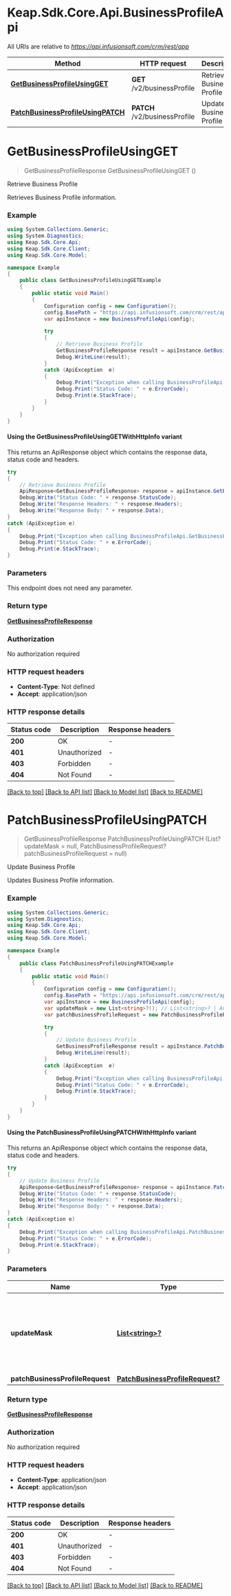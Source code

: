 # Keap.Sdk.Core.Api.BusinessProfileApi

All URIs are relative to *https://api.infusionsoft.com/crm/rest/app*

| Method | HTTP request | Description |
|--------|--------------|-------------|
| [**GetBusinessProfileUsingGET**](BusinessProfileApi.md#getbusinessprofileusingget) | **GET** /v2/businessProfile | Retrieve Business Profile |
| [**PatchBusinessProfileUsingPATCH**](BusinessProfileApi.md#patchbusinessprofileusingpatch) | **PATCH** /v2/businessProfile | Update Business Profile |

<a id="getbusinessprofileusingget"></a>
# **GetBusinessProfileUsingGET**
> GetBusinessProfileResponse GetBusinessProfileUsingGET ()

Retrieve Business Profile

Retrieves Business Profile information.

### Example
```csharp
using System.Collections.Generic;
using System.Diagnostics;
using Keap.Sdk.Core.Api;
using Keap.Sdk.Core.Client;
using Keap.Sdk.Core.Model;

namespace Example
{
    public class GetBusinessProfileUsingGETExample
    {
        public static void Main()
        {
            Configuration config = new Configuration();
            config.BasePath = "https://api.infusionsoft.com/crm/rest/app";
            var apiInstance = new BusinessProfileApi(config);

            try
            {
                // Retrieve Business Profile
                GetBusinessProfileResponse result = apiInstance.GetBusinessProfileUsingGET();
                Debug.WriteLine(result);
            }
            catch (ApiException  e)
            {
                Debug.Print("Exception when calling BusinessProfileApi.GetBusinessProfileUsingGET: " + e.Message);
                Debug.Print("Status Code: " + e.ErrorCode);
                Debug.Print(e.StackTrace);
            }
        }
    }
}
```

#### Using the GetBusinessProfileUsingGETWithHttpInfo variant
This returns an ApiResponse object which contains the response data, status code and headers.

```csharp
try
{
    // Retrieve Business Profile
    ApiResponse<GetBusinessProfileResponse> response = apiInstance.GetBusinessProfileUsingGETWithHttpInfo();
    Debug.Write("Status Code: " + response.StatusCode);
    Debug.Write("Response Headers: " + response.Headers);
    Debug.Write("Response Body: " + response.Data);
}
catch (ApiException e)
{
    Debug.Print("Exception when calling BusinessProfileApi.GetBusinessProfileUsingGETWithHttpInfo: " + e.Message);
    Debug.Print("Status Code: " + e.ErrorCode);
    Debug.Print(e.StackTrace);
}
```

### Parameters
This endpoint does not need any parameter.
### Return type

[**GetBusinessProfileResponse**](GetBusinessProfileResponse.md)

### Authorization

No authorization required

### HTTP request headers

 - **Content-Type**: Not defined
 - **Accept**: application/json


### HTTP response details
| Status code | Description | Response headers |
|-------------|-------------|------------------|
| **200** | OK |  -  |
| **401** | Unauthorized |  -  |
| **403** | Forbidden |  -  |
| **404** | Not Found |  -  |

[[Back to top]](#) [[Back to API list]](../README.md#documentation-for-api-endpoints) [[Back to Model list]](../README.md#documentation-for-models) [[Back to README]](../README.md)

<a id="patchbusinessprofileusingpatch"></a>
# **PatchBusinessProfileUsingPATCH**
> GetBusinessProfileResponse PatchBusinessProfileUsingPATCH (List<string>? updateMask = null, PatchBusinessProfileRequest? patchBusinessProfileRequest = null)

Update Business Profile

Updates Business Profile information.

### Example
```csharp
using System.Collections.Generic;
using System.Diagnostics;
using Keap.Sdk.Core.Api;
using Keap.Sdk.Core.Client;
using Keap.Sdk.Core.Model;

namespace Example
{
    public class PatchBusinessProfileUsingPATCHExample
    {
        public static void Main()
        {
            Configuration config = new Configuration();
            config.BasePath = "https://api.infusionsoft.com/crm/rest/app";
            var apiInstance = new BusinessProfileApi(config);
            var updateMask = new List<string>?(); // List<string>? | An optional list of fields to be updated. If set, only the fields provided in the update_mask will be updated and others will be skipped. (optional) 
            var patchBusinessProfileRequest = new PatchBusinessProfileRequest?(); // PatchBusinessProfileRequest? | businessProfile (optional) 

            try
            {
                // Update Business Profile
                GetBusinessProfileResponse result = apiInstance.PatchBusinessProfileUsingPATCH(updateMask, patchBusinessProfileRequest);
                Debug.WriteLine(result);
            }
            catch (ApiException  e)
            {
                Debug.Print("Exception when calling BusinessProfileApi.PatchBusinessProfileUsingPATCH: " + e.Message);
                Debug.Print("Status Code: " + e.ErrorCode);
                Debug.Print(e.StackTrace);
            }
        }
    }
}
```

#### Using the PatchBusinessProfileUsingPATCHWithHttpInfo variant
This returns an ApiResponse object which contains the response data, status code and headers.

```csharp
try
{
    // Update Business Profile
    ApiResponse<GetBusinessProfileResponse> response = apiInstance.PatchBusinessProfileUsingPATCHWithHttpInfo(updateMask, patchBusinessProfileRequest);
    Debug.Write("Status Code: " + response.StatusCode);
    Debug.Write("Response Headers: " + response.Headers);
    Debug.Write("Response Body: " + response.Data);
}
catch (ApiException e)
{
    Debug.Print("Exception when calling BusinessProfileApi.PatchBusinessProfileUsingPATCHWithHttpInfo: " + e.Message);
    Debug.Print("Status Code: " + e.ErrorCode);
    Debug.Print(e.StackTrace);
}
```

### Parameters

| Name | Type | Description | Notes |
|------|------|-------------|-------|
| **updateMask** | [**List&lt;string&gt;?**](string.md) | An optional list of fields to be updated. If set, only the fields provided in the update_mask will be updated and others will be skipped. | [optional]  |
| **patchBusinessProfileRequest** | [**PatchBusinessProfileRequest?**](PatchBusinessProfileRequest?.md) | businessProfile | [optional]  |

### Return type

[**GetBusinessProfileResponse**](GetBusinessProfileResponse.md)

### Authorization

No authorization required

### HTTP request headers

 - **Content-Type**: application/json
 - **Accept**: application/json


### HTTP response details
| Status code | Description | Response headers |
|-------------|-------------|------------------|
| **200** | OK |  -  |
| **401** | Unauthorized |  -  |
| **403** | Forbidden |  -  |
| **404** | Not Found |  -  |

[[Back to top]](#) [[Back to API list]](../README.md#documentation-for-api-endpoints) [[Back to Model list]](../README.md#documentation-for-models) [[Back to README]](../README.md)

